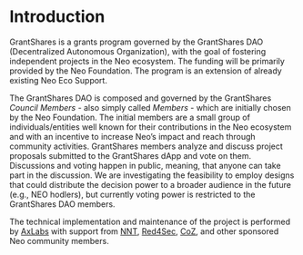 ---
---

# Introduction
 
GrantShares is a grants program governed by the GrantShares DAO (Decentralized Autonomous Organization), with the goal
of fostering independent projects in the Neo ecosystem. The funding will be primarily provided by the Neo Foundation.
The program is an extension of already existing Neo Eco Support.

The GrantShares DAO is composed and governed by the GrantShares *Council Members* - also simply called *Members* - which
are initially chosen by the Neo Foundation. The initial members are a small group of individuals/entities well known for
their contributions in the Neo ecosystem and with an incentive to increase Neo’s impact and reach through community 
activities. GrantShares members analyze and discuss project proposals submitted to the GrantShares dApp and vote on
them. Discussions and voting happen in public, meaning, that anyone can take part in the discussion. We are investigating the feasibility to employ designs that could distribute the decision power to a broader audience in the future (e.g., NEO hodlers), but currently voting power is restricted to the GrantShares DAO members.

The technical implementation and maintenance of the project is performed by [AxLabs](https://axlabs.com) with support from
[NNT](https://neonewstoday.com/), [Red4Sec](https://red4sec.com/), [CoZ](https://coz.io/), and other sponsored
Neo community members.
